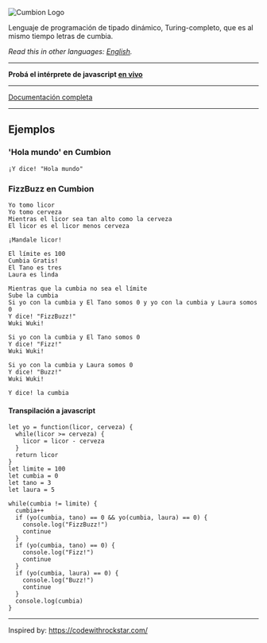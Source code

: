 ![Cumbion Logo](https://patopitaluga.github.io/cumbion/images/cumbion-gh-title.png)

Lenguaje de programación de tipado dinámico, Turing-completo, que es al mismo tiempo letras de cumbia.

*Read this in other languages: [English](README--en.md).*

------

**Probá el intérprete de javascript [en vivo](https://patopitaluga.github.io/cumbion/)**

------

[Documentación completa](https://github.com/patopitaluga/cumbion/blob/master/DOCUMENTATION.md)

------

## Ejemplos

### 'Hola mundo' en Cumbion
```
¡Y dice! "Hola mundo"
```

### FizzBuzz en Cumbion

```
Yo tomo licor
Yo tomo cerveza
Mientras el licor sea tan alto como la cerveza
El licor es el licor menos cerveza

¡Mandale licor!

El límite es 100
Cumbia Gratis!
El Tano es tres
Laura es linda

Mientras que la cumbia no sea el límite
Sube la cumbia
Si yo con la cumbia y El Tano somos 0 y yo con la cumbia y Laura somos 0
Y dice! "FizzBuzz!"
Wuki Wuki!

Si yo con la cumbia y El Tano somos 0
Y dice! "Fizz!"
Wuki Wuki!

Si yo con la cumbia y Laura somos 0
Y dice! "Buzz!"
Wuki Wuki!

Y dice! la cumbia
```

#### Transpilación a javascript
```
let yo = function(licor, cerveza) {
  while(licor >= cerveza) {
    licor = licor - cerveza
  }
  return licor
}
let limite = 100
let cumbia = 0
let tano = 3
let laura = 5

while(cumbia != limite) {
  cumbia++
  if (yo(cumbia, tano) == 0 && yo(cumbia, laura) == 0) {
    console.log("FizzBuzz!")
    continue
  }
  if (yo(cumbia, tano) == 0) {
    console.log("Fizz!")
    continue
  }
  if (yo(cumbia, laura) == 0) {
    console.log("Buzz!")
    continue
  }
  console.log(cumbia)
}
```

------

Inspired by: https://codewithrockstar.com/
